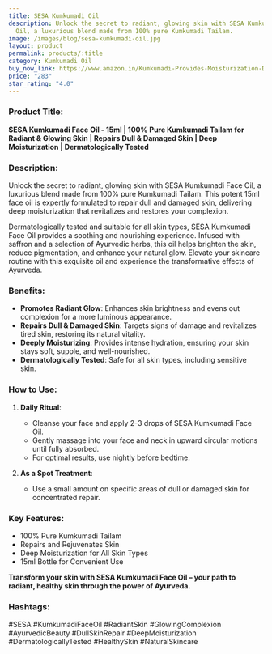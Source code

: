 ```yaml
---
title: SESA Kumkumadi Oil
description: Unlock the secret to radiant, glowing skin with SESA Kumkumadi Face
  Oil, a luxurious blend made from 100% pure Kumkumadi Tailam.
image: /images/blog/sesa-kumkumadi-oil.jpg
layout: product
permalink: products/:title
category: Kumkumadi Oil
buy_now_link: https://www.amazon.in/Kumkumadi-Provides-Moisturization-Dermatalogially-Suitable/dp/B0BZSJGFKB/ref=sr_1_22_sspa?crid=18A5C0Q4K6NJM&tag=m0150-21
price: "283"
star_rating: "4.0"
---
```

### Product Title:
**SESA Kumkumadi Face Oil - 15ml | 100% Pure Kumkumadi Tailam for Radiant & Glowing Skin | Repairs Dull & Damaged Skin | Deep Moisturization | Dermatologically Tested**

### Description:
Unlock the secret to radiant, glowing skin with SESA Kumkumadi Face Oil, a luxurious blend made from 100% pure Kumkumadi Tailam. This potent 15ml face oil is expertly formulated to repair dull and damaged skin, delivering deep moisturization that revitalizes and restores your complexion. 

Dermatologically tested and suitable for all skin types, SESA Kumkumadi Face Oil provides a soothing and nourishing experience. Infused with saffron and a selection of Ayurvedic herbs, this oil helps brighten the skin, reduce pigmentation, and enhance your natural glow. Elevate your skincare routine with this exquisite oil and experience the transformative effects of Ayurveda.

### Benefits:
- **Promotes Radiant Glow**: Enhances skin brightness and evens out complexion for a more luminous appearance.
- **Repairs Dull & Damaged Skin**: Targets signs of damage and revitalizes tired skin, restoring its natural vitality.
- **Deeply Moisturizing**: Provides intense hydration, ensuring your skin stays soft, supple, and well-nourished.
- **Dermatologically Tested**: Safe for all skin types, including sensitive skin.

### How to Use:
1. **Daily Ritual**:
   - Cleanse your face and apply 2-3 drops of SESA Kumkumadi Face Oil.
   - Gently massage into your face and neck in upward circular motions until fully absorbed.
   - For optimal results, use nightly before bedtime.

2. **As a Spot Treatment**:
   - Use a small amount on specific areas of dull or damaged skin for concentrated repair.

### Key Features:
- 100% Pure Kumkumadi Tailam
- Repairs and Rejuvenates Skin
- Deep Moisturization for All Skin Types
- 15ml Bottle for Convenient Use

**Transform your skin with SESA Kumkumadi Face Oil – your path to radiant, healthy skin through the power of Ayurveda.**

### Hashtags:
#SESA #KumkumadiFaceOil #RadiantSkin #GlowingComplexion #AyurvedicBeauty #DullSkinRepair #DeepMoisturization #DermatologicallyTested #HealthySkin #NaturalSkincare
